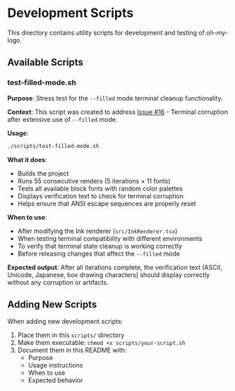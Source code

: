 # Development Scripts

This directory contains utility scripts for development and testing of oh-my-logo.

## Available Scripts

### test-filled-mode.sh

**Purpose**: Stress test for the `--filled` mode terminal cleanup functionality.

**Context**: This script was created to address [Issue #16](https://github.com/shinshin86/oh-my-logo/issues/16) - Terminal corruption after extensive use of `--filled` mode.

**Usage**:
```bash
./scripts/test-filled-mode.sh
```

**What it does**:
- Builds the project
- Runs 55 consecutive renders (5 iterations × 11 fonts)
- Tests all available block fonts with random color palettes
- Displays verification text to check for terminal corruption
- Helps ensure that ANSI escape sequences are properly reset

**When to use**:
- After modifying the Ink renderer (`src/InkRenderer.tsx`)
- When testing terminal compatibility with different environments
- To verify that terminal state cleanup is working correctly
- Before releasing changes that affect the `--filled` mode

**Expected output**:
After all iterations complete, the verification text (ASCII, Unicode, Japanese, box drawing characters) should display correctly without any corruption or artifacts.

## Adding New Scripts

When adding new development scripts:
1. Place them in this `scripts/` directory
2. Make them executable: `chmod +x scripts/your-script.sh`
3. Document them in this README with:
   - Purpose
   - Usage instructions
   - When to use
   - Expected behavior
